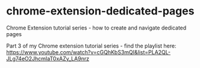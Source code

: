 # chrome-extension-dedicated-pages
Chrome Extension tutorial series - how to create and navigate dedicated pages

Part 3 of my Chrome extension tutorial series - find the playlist here:
https://www.youtube.com/watch?v=cGQhKbS3mQI&list=PLA2QL-JLg74eO2JhcmIaT0xAZy_LA9nrz
